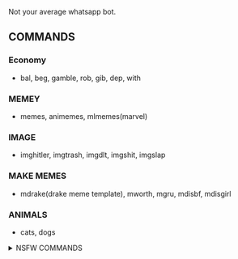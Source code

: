 Not your average whatsapp bot. 

## COMMANDS
### Economy
- bal, beg, gamble, rob, gib, dep, with
### MEMEY
- memes, animemes, mlmemes(marvel)
### IMAGE
- imghitler, imgtrash, imgdlt, imgshit, imgslap
### MAKE MEMES
- mdrake(drake meme template), mworth, mgru, mdisbf, mdisgirl
### ANIMALS
- cats, dogs

<details> 
  <summary>NSFW COMMANDS</summary>
  - sendd*ck(send dickpics to someone), sendb**ba
  ### NSFW IMAGES
  - b**bs, p*ssy, cum, ass, lesbian, milfs, kimono, egirl, asian, hentai, r34
</details>

